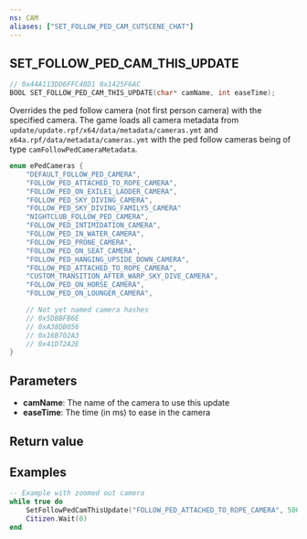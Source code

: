 ```yaml
---
ns: CAM
aliases: ["SET_FOLLOW_PED_CAM_CUTSCENE_CHAT"]
---
```

## SET_FOLLOW_PED_CAM_THIS_UPDATE

```c
// 0x44A113DD6FFC48D1 0x1425F6AC
BOOL SET_FOLLOW_PED_CAM_THIS_UPDATE(char* camName, int easeTime);
```

Overrides the ped follow camera (not first person camera) with the specified camera. The game loads all camera metadata from `update/update.rpf/x64/data/metadata/cameras.ymt` and `x64a.rpf/data/metadata/cameras.ymt` with the ped follow cameras being of type `camFollowPedCameraMetadata`.

```c
enum ePedCameras {
    "DEFAULT_FOLLOW_PED_CAMERA",
    "FOLLOW_PED_ATTACHED_TO_ROPE_CAMERA",
    "FOLLOW_PED_ON_EXILE1_LADDER_CAMERA",
    "FOLLOW_PED_SKY_DIVING_CAMERA",
    "FOLLOW_PED_SKY_DIVING_FAMILY5_CAMERA"
    "NIGHTCLUB_FOLLOW_PED_CAMERA",
    "FOLLOW_PED_INTIMIDATION_CAMERA",
    "FOLLOW_PED_IN_WATER_CAMERA",
    "FOLLOW_PED_PRONE_CAMERA",
    "FOLLOW_PED_ON_SEAT_CAMERA",
    "FOLLOW_PED_HANGING_UPSIDE_DOWN_CAMERA",
    "FOLLOW_PED_ATTACHED_TO_ROPE_CAMERA",
    "CUSTOM_TRANSITION_AFTER_WARP_SKY_DIVE_CAMERA",
    "FOLLOW_PED_ON_HORSE_CAMERA",
    "FOLLOW_PED_ON_LOUNGER_CAMERA",

    // Not yet named camera hashes
    // 0x5DBBFB6E
    // 0xA38DB056
    // 0x16B702A3
    // 0x41D72A2E
}
```

## Parameters
* **camName**: The name of the camera to use this update
* **easeTime**: The time (in ms) to ease in the camera

## Return value

## Examples
```lua
-- Example with zoomed out camera
while true do
    SetFollowPedCamThisUpdate("FOLLOW_PED_ATTACHED_TO_ROPE_CAMERA", 500)
    Citizen.Wait(0)
end
```
